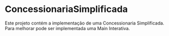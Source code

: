 # ConcessionariaSimplificada
Este projeto contém a implementação de uma Concessionaria Simplificada. Para melhorar pode ser implementada uma Main Interativa.
